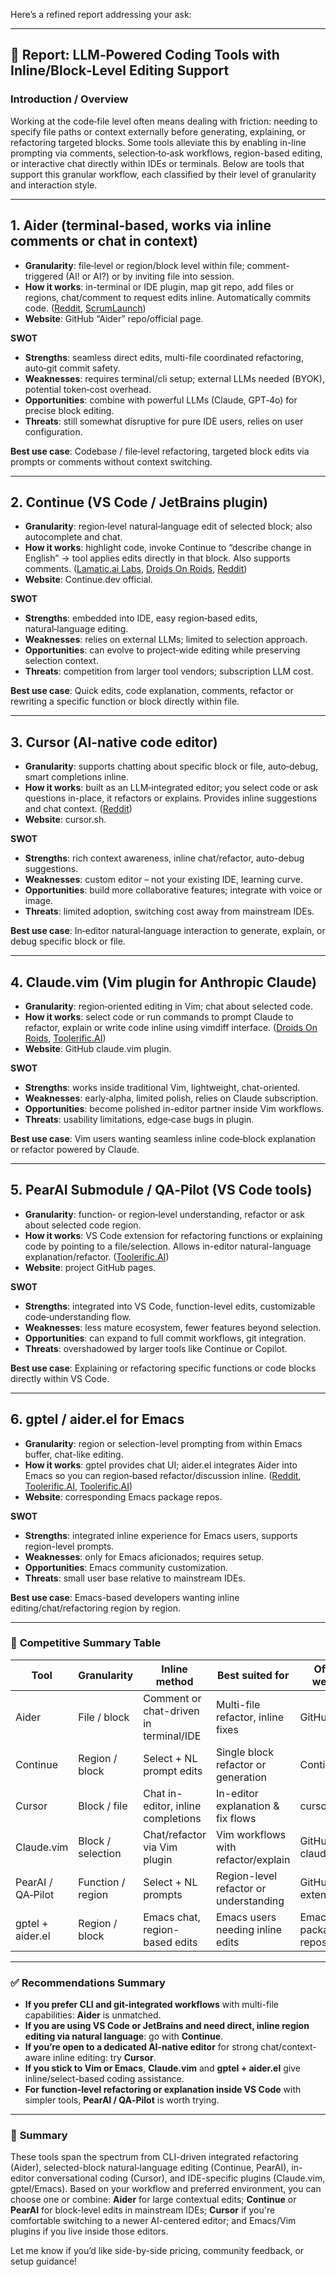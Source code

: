 Here’s a refined report addressing your ask:

---

## 📄 **Report: LLM‑Powered Coding Tools with Inline/Block‑Level Editing Support**

### **Introduction / Overview**

Working at the code‑file level often means dealing with friction: needing to specify file paths or context externally before generating, explaining, or refactoring targeted blocks. Some tools alleviate this by enabling in-line prompting via comments, selection‑to‑ask workflows, region-based editing, or interactive chat directly within IDEs or terminals. Below are tools that support this granular workflow, each classified by their level of granularity and interaction style.

---

## **1. Aider** (terminal‑based, works via inline comments or chat in context)

* **Granularity**: file‑level or region/block level within file; comment-triggered (AI! or AI?) or by inviting file into session.
* **How it works**: in-terminal or IDE plugin, map git repo, add files or regions, chat/comment to request edits inline. Automatically commits code. ([Reddit][1], [ScrumLaunch][2])
* **Website**: GitHub “Aider” repo/official page.

**SWOT**

* **Strengths**: seamless direct edits, multi-file coordinated refactoring, auto‑git commit safety.
* **Weaknesses**: requires terminal/cli setup; external LLMs needed (BYOK), potential token‑cost overhead.
* **Opportunities**: combine with powerful LLMs (Claude, GPT‑4o) for precise block editing.
* **Threats**: still somewhat disruptive for pure IDE users, relies on user configuration.

**Best use case**: Codebase / file‑level refactoring, targeted block edits via prompts or comments without context switching.

---

## **2. Continue (VS Code / JetBrains plugin)**

* **Granularity**: region‑level natural‑language edit of selected block; also autocomplete and chat.
* **How it works**: highlight code, invoke Continue to “describe change in English” → tool applies edits directly in that block. Also supports comments. ([Lamatic.ai Labs][3], [Droids On Roids][4], [Reddit][5])
* **Website**: Continue.dev official.

**SWOT**

* **Strengths**: embedded into IDE, easy region‑based edits, natural‑language editing.
* **Weaknesses**: relies on external LLMs; limited to selection approach.
* **Opportunities**: can evolve to project‑wide editing while preserving selection context.
* **Threats**: competition from larger tool vendors; subscription LLM cost.

**Best use case**: Quick edits, code explanation, comments, refactor or rewriting a specific function or block directly within file.

---

## **3. Cursor** (AI-native code editor)

* **Granularity**: supports chatting about specific block or file, auto‑debug, smart completions inline.
* **How it works**: built as an LLM‑integrated editor; you select code or ask questions in-place, it refactors or explains. Provides inline suggestions and chat context. ([Reddit][6])
* **Website**: cursor.sh.

**SWOT**

* **Strengths**: rich context awareness, inline chat/refactor, auto-debug suggestions.
* **Weaknesses**: custom editor – not your existing IDE, learning curve.
* **Opportunities**: build more collaborative features; integrate with voice or image.
* **Threats**: limited adoption, switching cost away from mainstream IDEs.

**Best use case**: In‑editor natural‑language interaction to generate, explain, or debug specific block or file.

---

## **4. Claude.vim (Vim plugin for Anthropic Claude)**

* **Granularity**: region‑oriented editing in Vim; chat about selected code.
* **How it works**: select code or run commands to prompt Claude to refactor, explain or write code inline using vimdiff interface. ([Droids On Roids][4], [Toolerific.AI][7])
* **Website**: GitHub claude.vim plugin.

**SWOT**

* **Strengths**: works inside traditional Vim, lightweight, chat-oriented.
* **Weaknesses**: early‑alpha, limited polish, relies on Claude subscription.
* **Opportunities**: become polished in-editor partner inside Vim workflows.
* **Threats**: usability limitations, edge‑case bugs in plugin.

**Best use case**: Vim users wanting seamless inline code‑block explanation or refactor powered by Claude.

---

## **5. PearAI Submodule / QA‑Pilot (VS Code tools)**

* **Granularity**: function‑ or region‑level understanding, refactor or ask about selected code region.
* **How it works**: VS Code extension for refactoring functions or explaining code by pointing to a file/selection. Allows in-editor natural-language explanation/refactor. ([Toolerific.AI][7])
* **Website**: project GitHub pages.

**SWOT**

* **Strengths**: integrated into VS Code, function-level edits, customizable code‑understanding flow.
* **Weaknesses**: less mature ecosystem, fewer features beyond selection.
* **Opportunities**: can expand to full commit workflows, git integration.
* **Threats**: overshadowed by larger tools like Continue or Copilot.

**Best use case**: Explaining or refactoring specific functions or code blocks directly within VS Code.

---

## **6. gptel / aider.el for Emacs**

* **Granularity**: region or selection-level prompting from within Emacs buffer, chat-like editing.
* **How it works**: gptel provides chat UI; aider.el integrates Aider into Emacs so you can region‑based refactor/discussion inline. ([Reddit][6], [Toolerific.AI][8], [Toolerific.AI][9])
* **Website**: corresponding Emacs package repos.

**SWOT**

* **Strengths**: integrated inline experience for Emacs users, supports region-level prompts.
* **Weaknesses**: only for Emacs aficionados; requires setup.
* **Opportunities**: Emacs community customization.
* **Threats**: small user base relative to mainstream IDEs.

**Best use case**: Emacs-based developers wanting inline editing/chat/refactoring region by region.

---

### 🔎 **Competitive Summary Table**

| Tool              | Granularity       | Inline method                          | Best suited for                        | Official website    |
| ----------------- | ----------------- | -------------------------------------- | -------------------------------------- | ------------------- |
| Aider             | File / block      | Comment or chat-driven in terminal/IDE | Multi-file refactor, inline fixes      | GitHub Aider        |
| Continue          | Region / block    | Select + NL prompt edits               | Single block refactor or generation    | Continue.dev        |
| Cursor            | Block / file      | Chat in-editor, inline completions     | In-editor explanation & fix flows      | cursor.sh           |
| Claude.vim        | Block / selection | Chat/refactor via Vim plugin           | Vim workflows with refactor/explain    | GitHub claude.vim   |
| PearAI / QA‑Pilot | Function / region | Select + NL prompts                    | Region-level refactor or understanding | GitHub extensions   |
| gptel + aider.el  | Region / block    | Emacs chat, region-based edits         | Emacs users needing inline edits       | Emacs package repos |

---

### ✅ **Recommendations Summary**

* **If you prefer CLI and git-integrated workflows** with multi-file capabilities: **Aider** is unmatched.
* **If you are using VS Code or JetBrains and need direct, inline region editing via natural language**: go with **Continue**.
* **If you’re open to a dedicated AI-native editor** for strong chat/context-aware inline editing: try **Cursor**.
* **If you stick to Vim or Emacs**, **Claude.vim** and **gptel + aider.el** give inline/select-based coding assistance.
* **For function-level refactoring or explanation inside VS Code** with simpler tools, **PearAI / QA‑Pilot** is worth trying.

---

### 📝 **Summary**

These tools span the spectrum from CLI-driven integrated refactoring (Aider), selected-block natural‑language editing (Continue, PearAI), in-editor conversational coding (Cursor), and IDE-specific plugins (Claude.vim, gptel/Emacs). Based on your workflow and preferred environment, you can choose one or combine: **Aider** for large contextual edits; **Continue** or **PearAI** for block-level edits in mainstream IDEs; **Cursor** if you're comfortable switching to a newer AI-centered editor; and Emacs/Vim plugins if you live inside those editors.

Let me know if you’d like side-by-side pricing, community feedback, or setup guidance!

[1]: https://www.reddit.com/r/ChatGPTCoding/comments/1crt78l?utm_source=chatgpt.com "Using AI to refactor"
[2]: https://www.scrumlaunch.com/blog/ai-coding-assistants-and-ides-you-might-have-missed-challenges-and-future-potential?utm_source=chatgpt.com "AI Coding Assistants and IDEs You Might Have Missed: Challenges and Future Potential"
[3]: https://blog.lamatic.ai/guides/best-ai-coding-assistants/?utm_source=chatgpt.com "25 Best AI Coding Assistant Tools to Supercharge Your Coding Skills"
[4]: https://www.thedroidsonroids.com/blog/best-ai-coding-assistant-tools?utm_source=chatgpt.com "10 Best AI Coding Assistant Tools in 2025 – Guide for Developers | Blog"
[5]: https://www.reddit.com/r/aipromptprogramming/comments/1c5kayi?utm_source=chatgpt.com "A list of AI Coding Assistants that I have compiled for an upcoming article"
[6]: https://www.reddit.com/r/ChatGPTCoding/comments/1c5kip9?utm_source=chatgpt.com "A list of AI Coding Assistants: cross post with /r/aipromptprogramming"
[7]: https://toolerific.ai/ai-tools-for-tasks/support-pair-programming?utm_source=chatgpt.com "AI tools list for Support Pair Programming | Toolerific"
[8]: https://toolerific.ai/ai-tools-for-tasks/refactor-code?utm_source=chatgpt.com "AI tools list for Refactor Code | Toolerific"
[9]: https://toolerific.ai/ai-tools-for-tasks/refactor-code-blocks?utm_source=chatgpt.com "AI tools list for Refactor Code Blocks | Toolerific"
